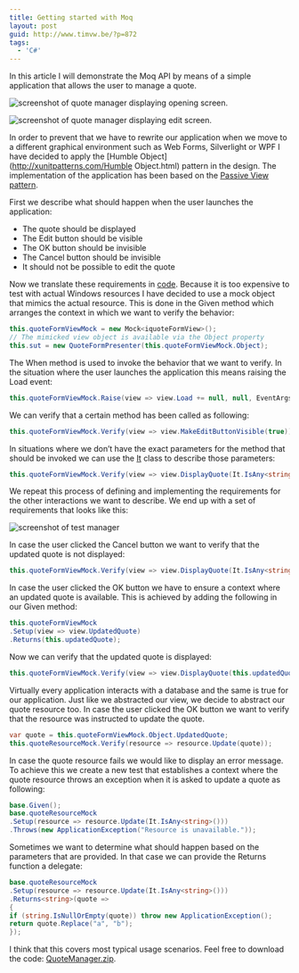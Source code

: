 ```yaml
---
title: Getting started with Moq
layout: post
guid: http://www.timvw.be/?p=872
tags:
  - 'C#'
---
```

In this article I will demonstrate the Moq API by means of a simple application that allows the user to manage a quote.

![screenshot of quote manager displaying opening screen.](http://www.timvw.be/wp-content/images/QuoteOfTheDay-01.jpg)
  

  
![screenshot of quote manager displaying edit screen.](http://www.timvw.be/wp-content/images/QuoteOfTheDay-02.jpg)

In order to prevent that we have to rewrite our application when we move to a different graphical environment such as Web Forms, Silverlight or WPF I have decided to apply the [Humble Object](http://xunitpatterns.com/Humble Object.html) pattern in the design. The implementation of the application has been based on the [Passive View pattern](http://martinfowler.com/eaaDev/PassiveScreen.html).

First we describe what should happen when the user launches the application:

  * The quote should be displayed
  * The Edit button should be visible
  * The OK button should be invisible
  * The Cancel button should be invisible
  * It should not be possible to edit the quote

Now we translate these requirements in [code](http://www.timvw.be/wp-content/code/csharp/Code-01.txt). Because it is too expensive to test with actual Windows resources I have decided to use a mock object that mimics the actual resource. This is done in the Given method which arranges the context in which we want to verify the behavior:

```csharp
this.quoteFormViewMock = new Mock<iquoteFormView>();
// The mimicked view object is available via the Object property
this.sut = new QuoteFormPresenter(this.quoteFormViewMock.Object);
```

The When method is used to invoke the behavior that we want to verify. In the situation where the user launches the application this means raising the Load event:

```csharp
this.quoteFormViewMock.Raise(view => view.Load += null, null, EventArgs.Empty);
```

We can verify that a certain method has been called as following:

```csharp
this.quoteFormViewMock.Verify(view => view.MakeEditButtonVisible(true));
```

In situations where we don’t have the exact parameters for the method that should be invoked we can use the [It](http://api.moq.me/html/FBE0FFA5.htm) class to describe those parameters:

```csharp
this.quoteFormViewMock.Verify(view => view.DisplayQuote(It.IsAny<string>()));
```

We repeat this process of defining and implementing the requirements for the other interactions we want to describe. We end up with a set of requirements that looks like this:

![screenshot of test manager](http://www.timvw.be/wp-content/images/QuoteOfTheDay-03.jpg)

In case the user clicked the Cancel button we want to verify that the updated quote is not displayed:

```csharp
this.quoteFormViewMock.Verify(view => view.DisplayQuote(It.IsAny<string>()), Times.Never());
```

In case the user clicked the OK button we have to ensure a context where an updated quote is available. This is achieved by adding the following in our Given method:

```csharp
this.quoteFormViewMock
.Setup(view => view.UpdatedQuote)
.Returns(this.updatedQuote);
```

Now we can verify that the updated quote is displayed:

```csharp
this.quoteFormViewMock.Verify(view => view.DisplayQuote(this.updatedQuote));
```

Virtually every application interacts with a database and the same is true for our application. Just like we abstracted our view, we decide to abstract our quote resource too. In case the user clicked the OK button we want to verify that the resource was instructed to update the quote.

```csharp
var quote = this.quoteFormViewMock.Object.UpdatedQuote;
this.quoteResourceMock.Verify(resource => resource.Update(quote));
```

In case the quote resource fails we would like to display an error message. To achieve this we create a new test that establishes a context where the quote resource throws an exception when it is asked to update a quote as following:

```csharp
base.Given();
base.quoteResourceMock
.Setup(resource => resource.Update(It.IsAny<string>()))
.Throws(new ApplicationException("Resource is unavailable."));
```

Sometimes we want to determine what should happen based on the parameters that are provided. In that case we can provide the Returns function a delegate:

```csharp
base.quoteResourceMock
.Setup(resource => resource.Update(It.IsAny<string>()))
.Returns<string>(quote =>
{
if (string.IsNullOrEmpty(quote)) throw new ApplicationException();
return quote.Replace("a", "b");
});
```

I think that this covers most typical usage scenarios. Feel free to download the code: [QuoteManager.zip](http://www.timvw.be/wp-content/code/csharp/QuoteManager.zip).
